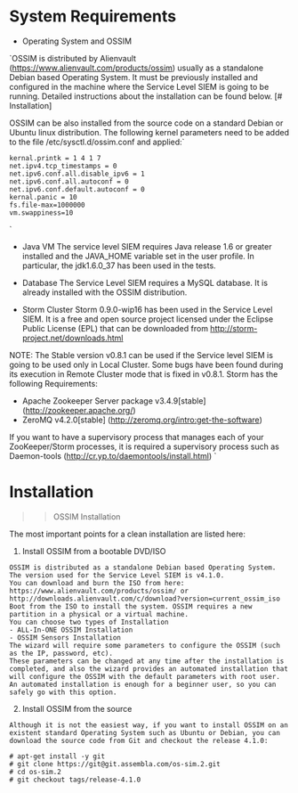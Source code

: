 # System Requirements

- Operating System and OSSIM

`OSSIM is distributed by Alienvault (https://www.alienvault.com/products/ossim) usually as a standalone Debian based Operating System. It must be previously installed and configured in the machine where the Service Level SIEM is going to be running. Detailed instructions about the installation can be found below. [# Installation]

OSSIM can be also installed from the source code on a standard Debian or Ubuntu linux distribution. The following kernel parameters need to be added to the file /etc/sysctl.d/ossim.conf and applied:`
```
kernal.printk = 1 4 1 7
net.ipv4.tcp_timestamps = 0
net.ipv6.conf.all.disable_ipv6 = 1
net.ipv6.conf.all.autoconf = 0
net.ipv6.conf.default.autoconf = 0
kernal.panic = 10
fs.file-max=1000000
vm.swappiness=10
```
`
- Java VM
The service level SIEM requires Java release 1.6 or greater installed and the JAVA_HOME variable set in the user profile. In particular, the jdk1.6.0_37 has been used in the tests.

- Database
The Service Level SIEM requires a MySQL database. It is already installed with the OSSIM distribution.

- Storm Cluster
Storm 0.9.0-wip16 has been used in the Service Level SIEM. It is a free and open source project licensed under the Eclipse Public License (EPL) that can be downloaded from http://storm-project.net/downloads.html

NOTE: The Stable version v0.8.1 can be used if the Service level SIEM is going to be used only in Local Cluster. Some bugs have been found during its execution in Remote Cluster mode that is fixed in v0.8.1.
Storm has the following Requirements:
 - Apache Zookeeper Server package v3.4.9[stable] (http://zookeeper.apache.org/)
 - ZeroMQ v4.2.0[stable] (http://zeromq.org/intro:get-the-software)

 If you want to have a supervisory process that manages each of your ZooKeeper/Storm processes, it is required a supervisory process such as Daemon-tools (http://cr.yp.to/daemontools/install.html)
`
# Installation

>> OSSIM Installation

The most important points for a clean installation are listed here:

1. Install OSSIM from a bootable DVD/ISO
```
OSSIM is distributed as a standalone Debian based Operating System. The version used for the Service Level SIEM is v4.1.0.
You can download and burn the ISO from here: https://www.alienvault.com/products/ossim/ or http://downloads.alienvault.com/c/download?version=current_ossim_iso
Boot from the ISO to install the system. OSSIM requires a new partition in a physical or a virtual machine.
You can choose two types of Installation
- ALL-In-ONE OSSIM Installation
- OSSIM Sensors Installation
The wizard will require some parameters to configure the OSSIM (such as the IP, password, etc).
These parameters can be changed at any time after the installation is completed, and also the wizard provides an automated installation that will configure the OSSIM with the default parameters with root user.
An automated installation is enough for a beginner user, so you can safely go with this option.
```

2. Install OSSIM from the source
```
Although it is not the easiest way, if you want to install OSSIM on an existent standard Operating System such as Ubuntu or Debian, you can download the source code from Git and checkout the release 4.1.0:
```
```
# apt-get install -y git
# git clone https://git@git.assembla.com/os-sim.2.git
# cd os-sim.2
# git checkout tags/release-4.1.0
```
